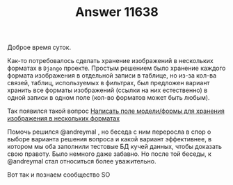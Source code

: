﻿---
title: "Answer 11638"
se.owner.user_id: 231791
se.owner.display_name: "Za Ars"
se.owner.link: "https://ru.meta.stackoverflow.com/users/231791/za-ars"
se.answer_id: 11638
se.question_id: 9469
se.post_type: answer
se.is_accepted: False
---
<p>Доброе время суток.</p>
<p>Как-то потребовалось сделать хранение изображений в нескольких форматах в <code>Django</code> проекте. Простым решением было хранение каждого формата изображения в отдельной записи в таблице, но из-за кол-ва связей, таблиц, используемых в фильтрах, был предложен вариант хранить все форматы изображений (ссылки на них естественно) в одной записи в одном поле (кол-во форматов может быть любым).</p>
<p>Так появился такой вопрос <a href="https://ru.stackoverflow.com/questions/1276695/%d0%9d%d0%b0%d0%bf%d0%b8%d1%81%d0%b0%d1%82%d1%8c-%d0%bf%d0%be%d0%bb%d0%b5-%d0%bc%d0%be%d0%b4%d0%b5%d0%bb%d0%b8-%d1%84%d0%be%d1%80%d0%bc%d1%8b-%d0%b4%d0%bb%d1%8f-%d1%85%d1%80%d0%b0%d0%bd%d0%b5%d0%bd%d0%b8%d1%8f-%d0%b8%d0%b7%d0%be%d0%b1%d1%80%d0%b0%d0%b6%d0%b5%d0%bd%d0%b8%d1%8f-%d0%b2-%d0%bd%d0%b5%d1%81%d0%ba%d0%be%d0%bb%d1%8c%d0%ba%d0%b8%d1%85-%d1%84%d0%be%d1%80%d0%bc%d0%b0%d1%82%d0%b0%d1%85">Написать поле модели/формы для хранения изображения в нескольких форматах</a></p>
<p>Помочь решился @andreymal , но беседа с ним переросла в спор о выборе варианта решения вопроса и какой вариант эффективнее, в котором мы оба заполнили тестовые БД кучей данных, чтобы доказать свою правоту. Было немного даже забавно. Но после той беседы, к @andreymal стал относиться более уважительно.</p>
<p>Вот так и познаем сообщество SO</p>
